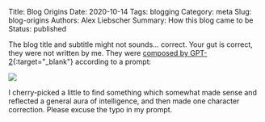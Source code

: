 Title: Blog Origins
Date: 2020-10-14
Tags: blogging
Category: meta
Slug: blog-origins
Authors: Alex Liebscher
Summary: How this blog came to be
Status: published

The blog title and subtitle might not sounds... correct. Your gut is correct, they were not written by me. They were [composed by GPT-2](https://transformer.huggingface.co/doc/gpt2-large){:target="_blank"} according to a prompt:

<img src="{static}/images/blog-origins.png" uk-img>

I cherry-picked a little to find something which somewhat made sense and reflected a general aura of intelligence, and then made one character correction. Please excuse the typo in my prompt.
